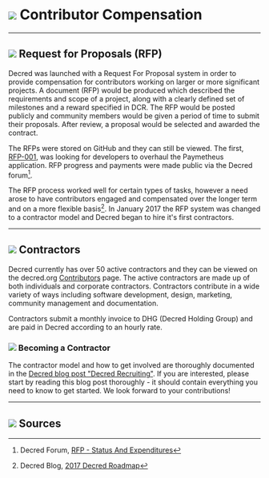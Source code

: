 # <img class="dcr-icon" src="/img/dcr-icons/ObtainingDecred.svg" /> Contributor Compensation

---

## <img class="dcr-icon" src="/img/dcr-icons/RFP.svg" /> Request for Proposals (RFP)

Decred was launched with a Request For Proposal system in order to provide compensation for contributors working on larger or more significant projects. A document (RFP) would be produced which described the requirements and scope of a project, along with a clearly defined set of milestones and a reward specified in DCR. The RFP would be posted publicly and community members would be given a period of time to submit their proposals. After review, a proposal would be selected and awarded the contract.

The RFPs were stored on GitHub and they can still be viewed. The first, [RFP-001](https://github.com/decred/RFPs/blob/master/rfp-0001/rfp-0001.md), was looking for developers to overhaul the Paymetheus application. RFP progress and payments were made public via the Decred forum[^1].

The RFP process worked well for certain types of tasks, however a need arose to have contributors engaged and compensated over the longer term and on a more flexible basis[^2]. In January 2017 the RFP system was changed to a contractor model and Decred began to hire it's first contractors.

---

## <img class="dcr-icon" src="/img/dcr-icons/User.svg" /> Contractors

Decred currently has over 50 active contractors and they can be viewed on the decred.org [Contributors](https://decred.org/contributors) page. The active contractors are made up of both individuals and corporate contractors. Contractors contribute in a wide variety of ways including software development, design, marketing, community management and documentation.

Contractors submit a monthly invoice to DHG (Decred Holding Group) and are paid in Decred according to an hourly rate.

### <img class="dcr-icon" src="/img/dcr-icons/Introductions.svg" /> Becoming a Contractor

The contractor model and how to get involved are thoroughly documented in the [Decred blog post "Decred Recruiting"](https://blog.decred.org/2017/07/25/Decred-Recruiting/). If you are interested, please start by reading this blog post thoroughly - it should contain everything you need to know to get started. We look forward to your contributions!

---

## <img class="dcr-icon" src="/img/dcr-icons/Sources.svg" /> Sources 

[^1]: Decred Forum, [RFP - Status And Expenditures](https://forum.decred.org/threads/status-and-expenditures.2864/)
[^2]: Decred Blog, [2017 Decred Roadmap](https://blog.decred.org/2017/01/09/2017-Decred-Roadmap/)